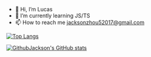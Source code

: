 - 👋 Hi, I’m Lucas
- 🌱 I’m currently learning JS/TS
- 📫 How to reach me jacksonzhou52017@gmail.com

<!---
GitHubJackson/GitHubJackson is a ✨ special ✨ repository because its `README.md` (this file) appears on your GitHub profile.
You can click the Preview link to take a look at your changes.
--->

[![Top Langs](https://github-readme-stats.vercel.app/api/top-langs/?username=GithubJackson)](https://github.com/anuraghazra/github-readme-stats)

[![GithubJackson's GitHub stats](https://github-readme-stats.vercel.app/api?username=GithubJackson)](https://github.com/anuraghazra/github-readme-stats)

